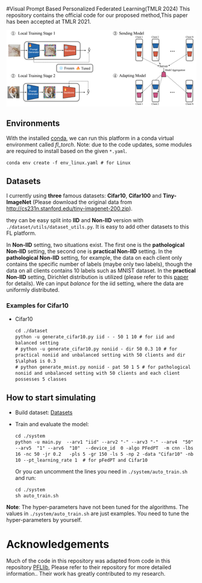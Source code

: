 #Visual Prompt Based Personalized Federated Learning(TMLR 2024)
This repository contains the official code for our proposed method,This paper has been accepted at TMLR 2021.

![Local Image](./pipeline.png)

## Environments
With the installed [conda](https://repo.anaconda.com/miniconda/Miniconda3-latest-Linux-x86_64.sh), we can run this platform in a conda virtual environment called *fl_torch*. Note: due to the code updates, some modules are required to install based on the given `*.yaml`. 
```
conda env create -f env_linux.yaml # for Linux
```



## Datasets 
I currently using **three** famous datasets:  **Cifar10**, **Cifar100** and **Tiny-ImageNet** (Please download the original data from http://cs231n.stanford.edu/tiny-imagenet-200.zip).

they can be easy split into **IID** and **Non-IID** version with `./dataset/utils/dataset_utils.py`. It is easy to add other datasets to this FL platform.

In **Non-IID** setting, two situations exist. The first one is the **pathological Non-IID** setting, the second one is **practical Non-IID** setting. In the **pathological Non-IID** setting, for example, the data on each client only contains the specific number of labels (maybe only two labels), though the data on all clients contains 10 labels such as MNIST dataset. In the **practical Non-IID** setting, Dirichlet distribution is utilized (please refer to this [paper](https://proceedings.neurips.cc/paper/2020/hash/18df51b97ccd68128e994804f3eccc87-Abstract.html) for details). We can input *balance* for the iid setting, where the data are uniformly distributed. 

### Examples for **Cifar10**
- Cifar10
    ```
    cd ./dataset
    python -u generate_cifar10.py iid - - 50 1 10 # for iid and balanced setting
    # python -u generate_cifar10.py noniid - dir 50 0.3 10 # for practical noniid and unbalanced setting with 50 clients and dir $\alpha$ is 0.3
    # python generate_mnist.py noniid - pat 50 1 5 # for pathological noniid and unbalanced setting with 50 clients and each client possesses 5 classes
    ```

## How to start simulating 
- Build dataset: [Datasets](#datasets-updating)

- Train and evaluate the model:
    ```
    cd ./system
    python -u main.py  --arv1 "iid" --arv2 "-" --arv3 "-" --arv4  "50" --arv5  "1" --arv6  "10"  --device_id  0 -algo PFedPT  -m cnn -lbs 16 -nc 50 -jr 0.2   -pls 5 -gr 150 -ls 5 -np 2 -data "Cifar10" -nb 10 --pt_learning_rate 1  # for pFedPT and Cifar10
    ```
    Or you can uncomment the lines you need in `./system/auto_train.sh` and run:
    ```
    cd ./system
    sh auto_train.sh
    ```

**Note**: The hyper-parameters have not been tuned for the algorithms. The values in `./system/auto_train.sh` are just examples. You need to tune the hyper-parameters by yourself. 

# Acknowledgements

Much of the code in this repository was adapted from code in this repository  [PFLlib](https://github.com/TsingZ0/PFLlib), Please refer to their repository for more detailed information.. Their work has greatly contributed to my research.



